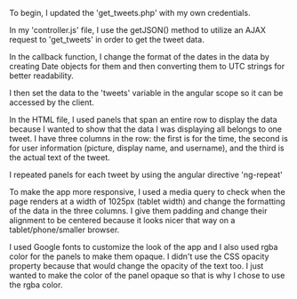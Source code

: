 To begin, I updated the 'get_tweets.php' with my own credentials. 

In my 'controller.js' file, I use the getJSON() method to utilize an AJAX request to 'get_tweets' in order to get the tweet data. 

In the callback function, I change the format of the dates in the data by creating Date objects for them and then converting 
them to UTC strings for better readability. 

I then set the data to the 'tweets' variable in the angular scope so it can be accessed by the client.

In the HTML file, I used panels that span an entire row to display the data because I wanted to show that the data I was displaying
all belongs to one tweet. I have three columns in the row: the first is for the time, the second is for user information (picture,
display name, and username), and the third is the actual text of the tweet.

I repeated panels for each tweet by using the angular directive 'ng-repeat'

To make the app more responsive, I used a media query to check when the page renders at a width of 1025px (tablet width) and
change the formatting of the data in the three columns. I give them padding and change their alignment to be centered because it
looks nicer that way on a tablet/phone/smaller browser.

I used Google fonts to customize the look of the app and I also used rgba color for the panels to make them opaque. I didn't use
the CSS opacity property because that would change the opacity of the text too. I just wanted to make the color of the panel 
opaque so that is why I chose to use the rgba color.